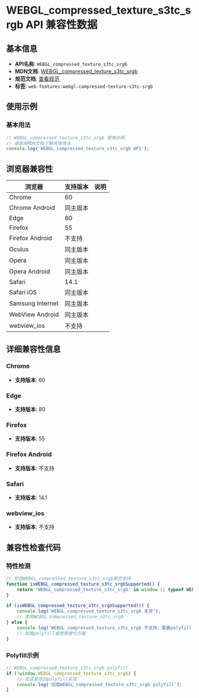 # WEBGL_compressed_texture_s3tc_srgb API 兼容性数据

## 基本信息

- **API名称**: `WEBGL_compressed_texture_s3tc_srgb`
- **MDN文档**: [WEBGL_compressed_texture_s3tc_srgb](https://developer.mozilla.org/docs/Web/API/WEBGL_compressed_texture_s3tc_srgb)
- **规范文档**: [查看规范](https://registry.khronos.org/webgl/extensions/WEBGL_compressed_texture_s3tc_srgb/)
- **标签**: `web-features:webgl-compressed-texture-s3tc-srgb`

## 使用示例

### 基本用法

```javascript
// WEBGL_compressed_texture_s3tc_srgb 使用示例
// 请查阅MDN文档了解具体用法
console.log('WEBGL_compressed_texture_s3tc_srgb API');
```

## 浏览器兼容性

| 浏览器 | 支持版本 | 说明 |
|--------|----------|------|
| Chrome | 60 |  |
| Chrome Android | 同主版本 |  |
| Edge | 80 |  |
| Firefox | 55 |  |
| Firefox Android | 不支持 |  |
| Oculus | 同主版本 |  |
| Opera | 同主版本 |  |
| Opera Android | 同主版本 |  |
| Safari | 14.1 |  |
| Safari iOS | 同主版本 |  |
| Samsung Internet | 同主版本 |  |
| WebView Android | 同主版本 |  |
| webview_ios | 不支持 |  |

## 详细兼容性信息

### Chrome

- **支持版本**: 60

### Edge

- **支持版本**: 80

### Firefox

- **支持版本**: 55

### Firefox Android

- **支持版本**: 不支持

### Safari

- **支持版本**: 14.1

### webview_ios

- **支持版本**: 不支持

## 兼容性检查代码

### 特性检测

```javascript
// 检查WEBGL_compressed_texture_s3tc_srgb是否支持
function isWEBGL_compressed_texture_s3tc_srgbSupported() {
    return 'WEBGL_compressed_texture_s3tc_srgb' in window || typeof WEBGL_compressed_texture_s3tc_srgb !== 'undefined';
}

if (isWEBGL_compressed_texture_s3tc_srgbSupported()) {
    console.log('WEBGL_compressed_texture_s3tc_srgb 支持');
    // 使用WEBGL_compressed_texture_s3tc_srgb
} else {
    console.log('WEBGL_compressed_texture_s3tc_srgb 不支持，需要polyfill');
    // 加载polyfill或使用替代方案
}
```

### Polyfill示例

```javascript
// WEBGL_compressed_texture_s3tc_srgb polyfill
if (!window.WEBGL_compressed_texture_s3tc_srgb) {
    // 在这里添加polyfill实现
    console.log('加载WEBGL_compressed_texture_s3tc_srgb polyfill');
}
```

